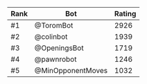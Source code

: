 Rank|Bot|Rating
---|---|---
#1|@ToromBot|2926
#2|@colinbot|1939
#3|@OpeningsBot|1719
#4|@pawnrobot|1246
#5|@MinOpponentMoves|1032
